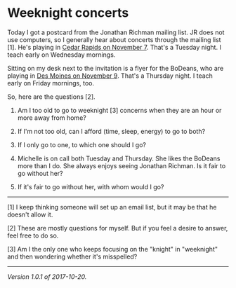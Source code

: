 Weeknight concerts
==================

Today I got a postcard from the Jonathan Richman mailing list.
JR does not use computers, so I generally hear about concerts
through the mailing list [1].  He's playing in [Cedar Rapids on November
7](http://legionarts.org/events/jonathan-richman-featuring-tommy-larkins-on-drums).
That's a Tuesday night.  I teach early on Wednesday mornings.

Sitting on my desk next to the invitation is a flyer
for the BoDeans, who are playing in [Des Moines on November
9](http://www.woolysdm.com/event/1557549-bodeans-stripped-down-des-moines/).
That's a Thursday night.  I teach early on Friday mornings, too.

So, here are the questions [2].

1. Am I too old to go to weeknight [3] concerns when they are an hour or more
away from home?

2. If I'm not too old, can I afford (time, sleep, energy) to go to both?

3. If I only go to one, to which one should I go?

4. Michelle is on call both Tuesday and Thursday.  She likes the BoDeans
more than I do.  She always enjoys seeing Jonathan Richman.  Is it fair
to go without her?

5. If it's fair to go without her, with whom would I go?

---

[1] I keep thinking someone will set up an email list, but it may be
that he doesn't allow it.

[2] These are mostly questions for myself.  But if you feel a desire
to answer, feel free to do so.

[3] Am I the only one who keeps focusing on the "knight" in "weeknight" and
then wondering whether it's misspelled?

--- 

*Version 1.0.1 of 2017-10-20.*
